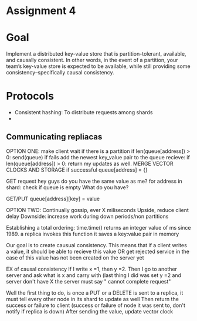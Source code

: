 # Assignment 4

# Goal
Implement a distributed key-value store that is partition-tolerant, available, and causally consistent. In other words, in the event of a partition, your team’s key-value store is expected to be available, while still providing some consistency–specifically causal consistency.

# Protocols
- Consistent hashing: To distribute requests among shards
- 

## Communicating repliacas
OPTION ONE: make client wait if there is a partition
if len(queue[address]) > 0:
    send(queue) if fails add the newest key_value pair to the queue
        recieve: if len(queue[address]) > 0: return my updates as well. MERGE VECTOR CLOCKS AND STORAGE
    if successful queue[address] = {}

GET request
hey guys do you have the same value as me?
for address in shard: 
    check if queue is empty
    What do you have?

GET/PUT
queue[address][key] = value

OPTION TWO: Continually gossip, ever X miliseconds
Upside, reduce client delay
Downside: increase work during down periods/non partitions

Establishing a total ordering:
    time.time() returns an integer value of ms since 1989. 
        a replica invokes this function it saves a key:value pair in memory
        
Our goal is to create causual consistency. This means that if a client writes a value, it should be able to recieve this value OR get rejected service in the case of this value has not been created on the server yet

EX of causal consistency
If I write x =1, then y =2. Then I go to another server and ask what is x and carry with (last thing I did was set y =2 and server don't have X the server must say " cannot complete request"

Well the first thing to do, is once a PUT or a DELETE is sent to a replica, it must tell every other node in its shard to update as well
Then return the success or failure to client (success or failure of node it was sent to, don't notify if replica is down)
After sending the value, update vector clock
